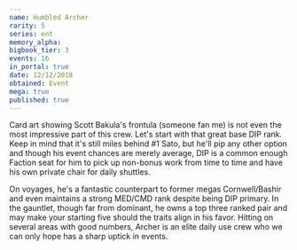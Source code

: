 ```yaml
---
name: Humbled Archer
rarity: 5
series: ent
memory_alpha:
bigbook_tier: 3
events: 16
in_portal: true
date: 12/12/2018
obtained: Event
mega: true
published: true
---
```


Card art showing Scott Bakula's frontula (someone fan me) is not even the most impressive part of this crew. Let's start with that great base DIP rank. Keep in mind that it's still miles behind #1 Sato, but he'll pip any other option and though his event chances are merely average, DIP is a common enough Faction seat for him to pick up non-bonus work from time to time and have his own private chair for daily shuttles. 

On voyages, he's a fantastic counterpart to former megas Cornwell/Bashir and even maintains a strong MED/CMD rank despite being DIP primary. In the gauntlet, though far from dominant, he owns a top three ranked pair and may make your starting five should the traits align in his favor. Hitting on several areas with good numbers, Archer is an elite daily use crew who we can only hope has a sharp uptick in events.
